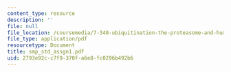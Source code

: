```yaml
---
content_type: resource
description: ''
file: null
file_location: /coursemedia/7-340-ubiquitination-the-proteasome-and-human-disease-fall-2004/2793e92cc7f9370fa6e8fc0296b492b6_smp_std_assgn1.pdf
file_type: application/pdf
resourcetype: Document
title: smp_std_assgn1.pdf
uid: 2793e92c-c7f9-370f-a6e8-fc0296b492b6
---
```

